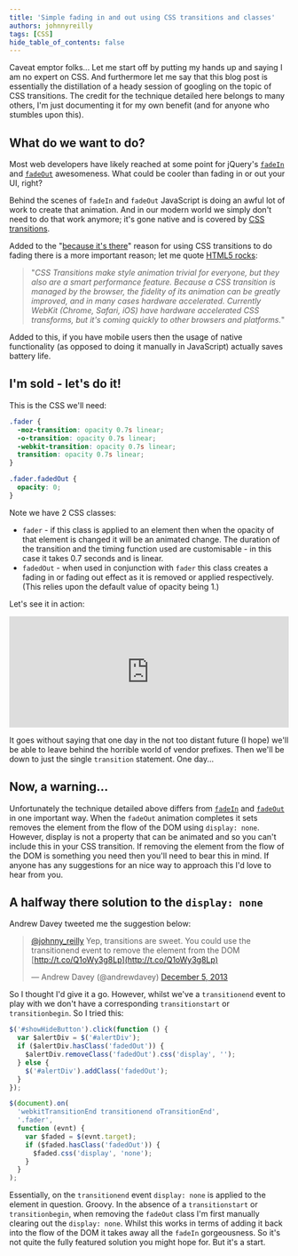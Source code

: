 ```yaml
---
title: 'Simple fading in and out using CSS transitions and classes'
authors: johnnyreilly
tags: [CSS]
hide_table_of_contents: false
---
```


Caveat emptor folks... Let me start off by putting my hands up and saying I am no expert on CSS. And furthermore let me say that this blog post is essentially the distillation of a heady session of googling on the topic of CSS transitions. The credit for the technique detailed here belongs to many others, I'm just documenting it for my own benefit (and for anyone who stumbles upon this).

<!--truncate-->

## What do we want to do?

Most web developers have likely reached at some point for jQuery's [`fadeIn`](http://api.jquery.com/fadeIn/) and [`fadeOut`](http://api.jquery.com/fadeOut/) awesomeness. What could be cooler than fading in or out your UI, right?

Behind the scenes of `fadeIn` and `fadeOut` JavaScript is doing an awful lot of work to create that animation. And in our modern world we simply don't need to do that work anymore; it's gone native and is covered by [CSS transitions](https://developer.mozilla.org/en-US/docs/Web/Guide/CSS/Using_CSS_transitions).

Added to the "[because it's there](http://en.wikipedia.org/wiki/George_Mallory)" reason for using CSS transitions to do fading there is a more important reason; let me quote [HTML5 rocks](http://www.html5rocks.com/en/tutorials/speed/html5/#toc-css3-transitions):

> "_CSS Transitions make style animation trivial for everyone, but they also are a smart performance feature. Because a CSS transition is managed by the browser, the fidelity of its animation can be greatly improved, and in many cases hardware accelerated. Currently WebKit (Chrome, Safari, iOS) have hardware accelerated CSS transforms, but it's coming quickly to other browsers and platforms._"

Added to this, if you have mobile users then the usage of native functionality (as opposed to doing it manually in JavaScript) actually saves battery life.

## I'm sold - let's do it!

This is the CSS we'll need:

```css
.fader {
  -moz-transition: opacity 0.7s linear;
  -o-transition: opacity 0.7s linear;
  -webkit-transition: opacity 0.7s linear;
  transition: opacity 0.7s linear;
}

.fader.fadedOut {
  opacity: 0;
}
```

Note we have 2 CSS classes:

- `fader` \- if this class is applied to an element then when the opacity of that element is changed it will be an animated change. The duration of the transition and the timing function used are customisable - in this case it takes 0.7 seconds and is linear.
- `fadedOut` \- when used in conjunction with `fader` this class creates a fading in or fading out effect as it is removed or applied respectively. (This relies upon the default value of opacity being 1.)

Let's see it in action:

<iframe width="100%" height="200" src="https://jsfiddle.net/johnny_reilly/86amq/embedded/result,js,html,css" allowFullScreen="allowFullScreen" frameBorder="0"></iframe>

It goes without saying that one day in the not too distant future (I hope) we'll be able to leave behind the horrible world of vendor prefixes. Then we'll be down to just the single `transition` statement. One day...

## Now, a warning...

Unfortunately the technique detailed above differs from [`fadeIn`](http://api.jquery.com/fadeIn/) and [`fadeOut`](http://api.jquery.com/fadeOut/) in one important way. When the `fadeOut` animation completes it sets removes the element from the flow of the DOM using `display: none`. However, display is not a property that can be animated and so you can't include this in your CSS transition. If removing the element from the flow of the DOM is something you need then you'll need to bear this in mind. If anyone has any suggestions for an nice way to approach this I'd love to hear from you.

## A halfway there solution to the `display: none`

Andrew Davey tweeted me the suggestion below:

> [@johnny_reilly](https://twitter.com/johnny_reilly) Yep, transitions are sweet. You could use the transitionend event to remove the element from the DOM [http://t.co/Q1oWy3g8Lp](http://t.co/Q1oWy3g8Lp)
>
> — Andrew Davey (@andrewdavey) [December 5, 2013](https://twitter.com/andrewdavey/statuses/408545283606212608)

<script async="" src="//platform.twitter.com/widgets.js" charSet="utf-8"></script>

So I thought I'd give it a go. However, whilst we've a `transitionend` event to play with we don't have a corresponding `transitionstart` or `transitionbegin`. So I tried this:

```js
$('#showHideButton').click(function () {
  var $alertDiv = $('#alertDiv');
  if ($alertDiv.hasClass('fadedOut')) {
    $alertDiv.removeClass('fadedOut').css('display', '');
  } else {
    $('#alertDiv').addClass('fadedOut');
  }
});

$(document).on(
  'webkitTransitionEnd transitionend oTransitionEnd',
  '.fader',
  function (evnt) {
    var $faded = $(evnt.target);
    if ($faded.hasClass('fadedOut')) {
      $faded.css('display', 'none');
    }
  }
);
```

Essentially, on the `transitionend` event `display: none` is applied to the element in question. Groovy. In the absence of a `transitionstart` or `transitionbegin`, when removing the `fadeOut` class I'm first manually clearing out the `display: none`. Whilst this works in terms of adding it back into the flow of the DOM it takes away all the `fadeIn` gorgeousness. So it's not quite the fully featured solution you might hope for. But it's a start.
